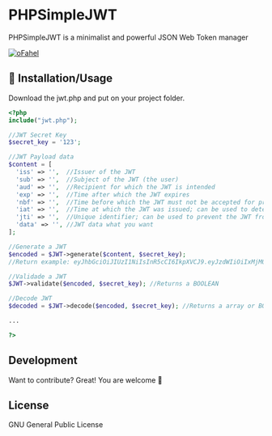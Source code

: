 # PHPSimpleJWT
PHPSimpleJWT is a minimalist and powerful JSON Web Token manager

[![oFahel](https://i.imgur.com/hSyuS32.png)](https://github.com/ofahel/)

## 🎉 Installation/Usage

Download the jwt.php and put on your project folder.

```php
<?php
include("jwt.php");

//JWT Secret Key
$secret_key = '123';

//JWT Payload data
$content = [
  'iss' => '',  //Issuer of the JWT
  'sub' => '',  //Subject of the JWT (the user)
  'aud' => '',  //Recipient for which the JWT is intended
  'exp' => '',  //Time after which the JWT expires
  'nbf' => '',  //Time before which the JWT must not be accepted for processing
  'iat' => '',  //Time at which the JWT was issued; can be used to determine age of the JWT
  'jti' => '',  //Unique identifier; can be used to prevent the JWT from being replayed (allows a token to be used only once)
  'data' => '', //JWT data what you want
];

//Generate a JWT
$encoded = $JWT->generate($content, $secret_key);
//Return example: eyJhbGciOiJIUzI1NiIsInR5cCI6IkpXVCJ9.eyJzdWIiOiIxMjM0NTY3ODkwIiwibmFtZSI6IkpvaG4gRG9lIiwiaWF0IjoxNTE2MjM5MDIyfQ.SflKxwRJSMeKKF2QT4fwpMeJf36POk6yJV_adQssw5c

//Validade a JWT
$JWT->validate($encoded, $secret_key); //Returns a BOOLEAN

//Decode JWT
$decoded = $JWT->decode($encoded, $secret_key); //Returns a array or BOOLEAN whether false

...

?>
```

## Development

Want to contribute? Great!
You are welcome 🥳

## License

GNU General Public License
